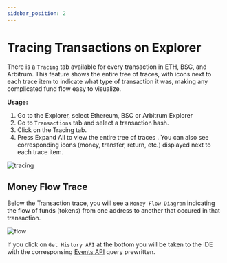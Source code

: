 ```yaml
---
sidebar_position: 2
---
```


# Tracing Transactions on Explorer

There is a `Tracing` tab available for every transaction in ETH, BSC, and Arbitrum. This feature shows the entire tree of traces, with icons next to each trace item to indicate what type of transaction it was, making any complicated fund flow easy to visualize.

**Usage:**

1.  Go to the Explorer, select Ethereum, BSC or Arbitrum Explorer
2.  Go to `Transactions` tab and select a transaction hash.
3.  Click on the Tracing tab.
4.  Press Expand All to view the entire tree of traces . You can also see corresponding icons (money, transfer, return, etc.) displayed next to each trace item.

![tracing](/img/tracing.png)


## Money Flow Trace

Below the Transaction trace, you will see a `Money Flow Diagram` indicating the flow of funds (tokens) from one address to another that occured in that transaction.


![flow](/img/flow.png)


If you click on `Get History API` at the bottom you will be taken to the IDE with the corresponsing [Events API](https://docs.bitquery.io/docs/examples/events/events_api/) query prewritten.
